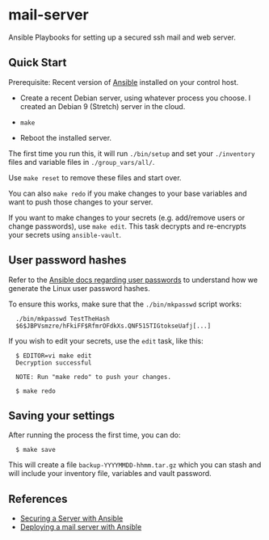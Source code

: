 # mail-server

Ansible Playbooks for setting up a secured ssh mail and web server.

## Quick Start

Prerequisite: Recent version of [Ansible](http://docs.ansible.com) installed
on your control host.

- Create a recent Debian server, using whatever process you choose. I created
  an Debian 9 (Stretch) server in the cloud.

- `make`

- Reboot the installed server.

The first time you run this, it will run `./bin/setup` and set your
`./inventory` files and variable files in `./group_vars/all/`.

Use `make reset` to remove these files and start over.

You can also `make redo` if you make changes to your
base variables and want to push those changes to your server.

If you want to make changes to your secrets (e.g. add/remove users or change
passwords), use `make edit`. This task decrypts and re-encrypts your secrets
using `ansible-vault`.

## User password hashes

Refer to the [Ansible docs regarding user passwords](http://docs.ansible.com/ansible/faq.html#how-do-i-generate-crypted-passwords-for-the-user-module)
to understand how we generate the Linux user password hashes.

To ensure this works, make sure that the `./bin/mkpasswd` script works:

      ./bin/mkpasswd TestTheHash
      $6$JBPVsmzre/hFkiFF$RfmrOFdkXs.QNF515TIGtokseUafj[...]

If you wish to edit your secrets, use the `edit` task, like this:

      $ EDITOR=vi make edit
      Decryption successful

      NOTE: Run "make redo" to push your changes.

      $ make redo

## Saving your settings

After running the process the first time, you can do:

      $ make save

This will create a file `backup-YYYYMMDD-hhmm.tar.gz` which you can stash
and will include your inventory file, variables and vault password.

## References

- [Securing a Server with Ansible](https://ryaneschinger.com/blog/securing-a-server-with-ansible/)
- [Deploying a mail server with Ansible](https://workaround.org/ispmail/jessie/ansible)
